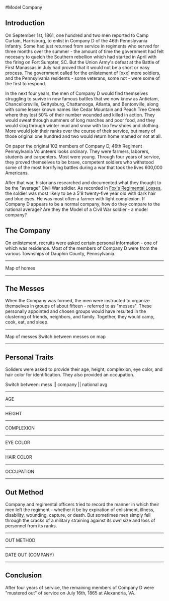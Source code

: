 #Model Company

## Introduction
On September 1st, 1861, one hundred and two men reported to Camp Curtain, Harrisburg, to enlist in Company D of the 46th Pennslyvania Infantry. Some had just returned from service in regiments who served for three months over the summer - the amount of time the government had felt necesary to quelch the Southern rebellion which had started in April with the firing on Fort Sumpter, SC. But the Union Army's defeat at the Battle of First Manassas in July had proved that it would not be a short or easy process. The government called for the enlistement of [xxx] more soldiers, and the Pennsylvania residents - some veterans, some not - were some of the first to respond.

In the next four years, the men of Company D would find themselves struggling to suvive in now famous battles that we now know as Antietam, Chancellorsville, Gettysburg, Chattanooga, Atlanta, and Bentonville, along with some lesser known names like Cedar Mountain and Peach Tree Creek where they lost 50% of their number wounded and killed in action. They would sweat through summers of long marches and poor food, and they would slog through winter mud and snow with too few shoes and clothing. More would join their ranks over the course of their service, but many of those original one hundred and two would return home mamed or not at all.

On paper the original 102 members of Company D, 46th Regiment Pennsylvania Volunteers looks ordinary. They were farmers, laborers, students and carpenters. Most were young. Through four years of service, they proved themselves to be brave, competent soldiers who withstood some of the most horrifying battles during a war that took the lives 600,000 Americans.

 After that war, historians researched and documented what they thought to be the "average" Civil War soldier. As recorded in <a href="https://archive.org/details/reglossescivilwar00foxwrich" target="_blank">Fox's Regimental Losses</a>, the soldier was most likely to be a 5'8 twenty-five year old with dark hair and blue eyes. He was most often a farmer with light complexion. If Company D appears to be a normal company, how do they compare to the national average? Are they the Model of a Civil War soldier - a model company?
 
## The Company

On enlistement, recruits were asked certain personal information - one of which was residence. Most of the members of Company D were from the various Townships of Dauphin County, Pennsylvania.

-----------------
Map of homes

-----------------

## The Messes

When the Company was formed, the men were instructed to organize themselves in groups of about fifteen - referred to as "messes". These personally appointed and chosen groups would have resulted in the clustering of friends, neighbors, and family. Together, they would camp, cook, eat, and sleep. 

-----------------
Map of messes
Switch between messes on map

-----------------

## Personal Traits

Soliders were asked to provide their age, height, complexion, eye color, and hair color for identification. They also provided an occupation.

Switch between: mess || company || national avg

-----------------

AGE

-----------------

HEIGHT

------------------

COMPLEXION

-----------------

EYE COLOR

-----------------

HAIR COLOR

-----------------

OCCUPATION

-----------------

## Out Method

Company and regimental officers tried to record the manner in which their men left the regiment - whether it be by expiration of enlistment, illness, disability, wounding, capture, or death. But sometimes men simply fell through the cracks of a military straining against its own size and loss of personnel from its ranks. 

-----------------

OUT METHOD

-----------------

DATE OUT (COMPANY)

-----------------

## Conclusion

After four years of service, the remaining members of Company D were "mustered out" of service on July 16th, 1865 at Alexandria, VA.